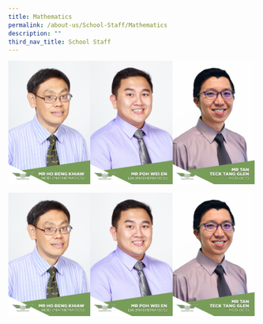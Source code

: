 ```yaml
---
title: Mathematics
permalink: /about-us/School-Staff/Mathematics
description: ""
third_nav_title: School Staff
---
```

<img src="/images/Mr%20Ho%20Beng%20Khiaw.jpg" 
     style="width:33%;float:left"><img src="/images/Mr%20Poh%20Wei%20En.jpg" 
     style="width:33%;float:left"><img src="/images/Mr%20Tan%20Teck%20Tang%20Glen.jpg" 
     style="width:33%">
		 
<img src="/images/Mr%20Ho%20Beng%20Khiaw.jpg" 
     style="width:33%;float:left"><img src="/images/Mr%20Poh%20Wei%20En.jpg" 
     style="width:33%;float:left"><img src="/images/Mr%20Tan%20Teck%20Tang%20Glen.jpg" 
     style="width:33%">
		 
